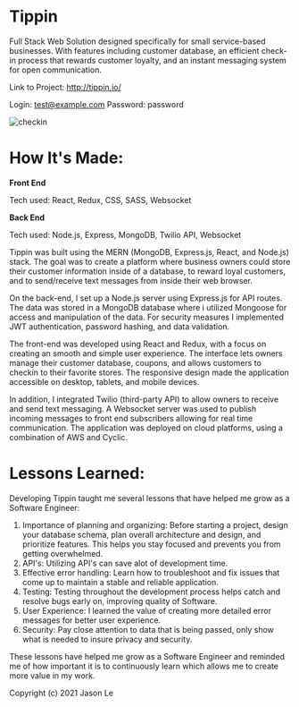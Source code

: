 # Tippin
Full Stack Web Solution designed specifically for small service-based businesses. With features including customer database, an efficient check-in process that rewards customer loyalty, and an instant messaging system for open communication.

Link to Project: http://tippin.io/

Login: test@example.com Password: password

![checkin](https://user-images.githubusercontent.com/11216742/173740397-5c3c2fcf-c5a7-44ff-ac22-507332c5db40.png)

# How It's Made:

**Front End**

Tech used: React, Redux, CSS, SASS, Websocket

**Back End** 

Tech used: Node.js, Express, MongoDB, Twilio API, Websocket

Tippin was built using the MERN (MongoDB, Express.js, React, and Node.js) stack. The goal was to create a platform where business owners could store their customer information inside of a database, to reward loyal customers, and to send/receive text messages from inside their web browser.

On the back-end, I set up a Node.js server using Express.js for API routes. The data was stored in a MongoDB database where i utilized Mongoose for access and manipulation of the data. For security measures I implemented JWT authentication, password hashing, and data validation.

The front-end was developed using React and Redux, with a focus on creating an smooth and simple user experience. The interface lets owners manage their customer database, coupons, and allows customers to checkin to their favorite stores. The responsive design made the application accessible on desktop, tablets, and mobile devices.

In addition, I integrated Twilio (third-party API) to allow owners to receive and send text messaging. A Websocket server was used to publish incoming messages to front end subscribers allowing for real time communication. The application was deployed on cloud platforms, using a combination of AWS and Cyclic.

# Lessons Learned:

Developing Tippin taught me several lessons that have helped me grow as a Software Engineer:

1. Importance of planning and organizing: Before starting a project, design your database schema, plan overall architecture and design, and prioritize features. This helps you stay focused and prevents you from getting overwhelmed.
2. API's: Utilizing API's can save alot of development time.
3. Effective error handling: Learn how to troubleshoot and fix issues that come up to maintain a stable and reliable application.
4. Testing: Testing throughout the development process helps catch and resolve bugs early on, improving quality of Software.
5. User Experience: I learned the value of creating more detailed error messages for better user experience.
6. Security: Pay close attention to data that is being passed, only show what is needed to insure privacy and security.

These lessons have helped me grow as a Software Engineer and reminded me of how important it is to continuously learn which allows me to create more value in my work.

Copyright (c) 2021 Jason Le
